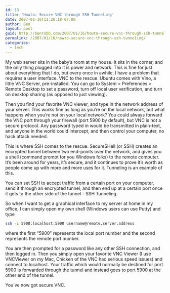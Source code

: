 ```yaml
---
id: 13
title: 'Howto: Secure VNC through SSH Tunneling'
date: 2007-01-16T11:26:18-07:00
author: Ben
layout: post
guid: http://benrobb.com/2007/01/16/howto-secure-vnc-through-ssh-tunneling/
permalink: /2007/01/16/howto-secure-vnc-through-ssh-tunneling/
categories:
  - tech
---
```

My web server sits in the baby’s room at my house. It sits in the corner, and the only thing plugged into it is power and network. This is fine for just about everything that I do, but every once in awhile, I have a problem that requires a user interface. VNC to the rescue. Ubuntu comes with Vino, a little VNC Server, pre-installed. You can go to System > Preferences > Remote Desktop to set a password, turn off local user verification, and turn on desktop sharing (as opposed to just viewing).

Then you find your favorite VNC viewer, and type in the network address of your server. This works fine as long as you’re on the local network, but what happens when you’re not on your local network? You could always forward the VNC port through your firewall (port 5900 by default), but VNC is not a secure protocol. Any password typed in would be transmitted in plain-text, and anyone in the world could intercept, and then control your computer, no hack attack needed.

This is where SSH comes to the rescue. SecureSHell (or SSH) creates an encrypted tunnel between two end-points over the network, and gives you a shell (command prompt for you Windows folks) to the remote computer. It’s been around for years, it’s secure, and it continues to prove it’s worth as people come up with more and more uses for it. Tunneling is an example of this.

You can set SSH to accept traffic from a certain port on your computer, send it through an encrypted tunnel, and then end up at a certain port once it gets to the other side of the tunnel - SSH Tunneling.

So when I want to get a graphical interface to my server at home in my office, I can simply open my own shell (Windows users can use Putty) and type

```bash
ssh -L 5900:localhost:5900 username@remote.server.address
```

where the first “5900” represents the local port number and the second represents the remote port number.

You are then prompted for a password like any other SSH connection, and then logged in. Then you simply open your favorite VNC Viewer (I use VNCViewer on my Mac, Chicken of the VNC had serious speed issues) and connect to localhost. Your traffic which would normally be destined for port 5900 is forwarded through the tunnel and instead goes to port 5900 at the other end of the tunnel.

You’ve now got secure VNC.